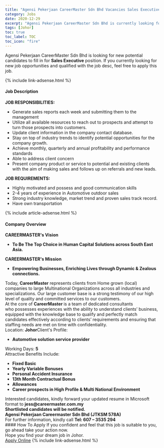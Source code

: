```yaml
---
title: "Agensi Pekerjaan CareerMaster Sdn Bhd Vacancies Sales Executive" 
category: Jobs 
date: 2020-12-29 
excerpt: "Agensi Pekerjaan CareerMaster Sdn Bhd is currently looking for suitable person to fill in the Sales Executive which positioned at Johor" 
tags: [Johor] 
toc: true 
toc_label: TOC 
toc_icon: "fire" 
--- 
```


<p>Agensi Pekerjaan CareerMaster Sdn Bhd is looking for new potential candidates to fill in for <b>Sales Executive</b> position. If you currently looking for new job opportunities and qualified with the job desc, feel free to apply this job.
</p>{% include link-adsense.html %} 
<div><div><div><h4>Job Description</h4></div></div><div><div><span><div><div><strong>JOB RESPONSIBILITIES:</strong><ul><li>Generate sales reports each week and submitting them to the management</li><li>Utilize all available resources to reach out to prospects and attempt to turn those prospects into customers.</li><li>Update client information in the company contact database.</li><li>Stay on top of industry trends to identify potential opportunities for the company growth.</li><li>Achieve monthly, quarterly and annual profitability and performance standards</li><li>Able to address client concern</li><li>Present company product or service to potential and existing clients with the aim of making sales and follows up on referrals and new leads.</li></ul><div><strong>JOB REQUIREMENTS:</strong></div><ul><li>Highly motivated and possess and good communication skills</li><li>2-4 years of experience in Automotive outdoor sales</li><li>Strong industry knowledge, market trend and proven sales track record.</li><li>Have own transportation</li></ul></div></div></span></div></div></div> 
{% include article-adsense.html %} 
<div><div><div><h4>Company Overview</h4></div></div><div><div><span><div><div><div><strong>CAREERMASTER's&#160;</strong><strong>V</strong><strong>ision</strong></div><ul><li><strong>To Be The Top Choice in Human Capital Solutions across South East Asia.</strong></li></ul><div><strong>CAREERMASTER's Mission</strong></div><ul><li><strong>Empowering Businesses, Enriching Lives through Dynamic &amp; Zealous connections.</strong></li></ul><div>Today, <strong>CareerMaster</strong> represents clients from Home grown (local) companies to large Multinational Organizations across all industries&#160;and specializations. Our large customer base is a strong testimony of our high level of quality and committed services to our customers.</div><div>At the core of <strong>CareerMaster </strong>is a team of dedicated consultants who&#160;possesses experiences with the ability&#160;to understand clients&#8217; business, equipped with the knowledge base to qualify and perfectly match candidates effectively according to clients&#8217; requirements and ensuring that staffing needs are met on time with confidentiality.&#160;</div><div>Location: <strong>Johor</strong>Client's Profile:<ul><li><strong>Automotive solution service provider</strong></li></ul><div>Working Days: <strong>5</strong></div><div>Attractive Benefits Include:</div><ul><li><strong>Fixed Basic</strong></li><li><strong>Yearly Variable Bonuses</strong></li><li><strong>Personal Accident Insurance</strong></li><li><strong>13th Month Contractual Bonus</strong></li><li><strong>Allowances</strong></li><li><strong>Career prospects in High Profile &amp; Multi National Environment</strong></li></ul></div></div><div>Interested candidates, kindly forward your updated resume in Microsoft format to <strong>jess@careermaster.com.my</strong><div><strong>Shortlisted candidates will be notified.</strong></div><strong>Agensi Pekerjaan Careermaster Sdn Bhd (JTKSM 578A)</strong><br>For further information, kindly call <strong>Tel: 607 &#8211; 3535 294</strong></div></div></span></div></div></div> 
#### How To Apply 
If you confident and feel that this job is suitable to you, go ahead take your action now. <br/> 
Hope you find your dream job in Johor. <br/> 
<a href="https://www.jobstreet.com.my/en/job/sales-executive-4452640?jobId=jobstreet-my-job-4452640&sectionRank=17&token=0~204dcede-464e-44b7-a4f4-811de02fee68&fr=SRP%20View%20In%20New%20Ta" class="btn btn--info" target="_blank" rel="nofollow noopenner">Apply Online</a> 
{% include link-adsense.html %} 